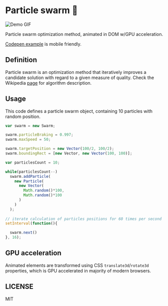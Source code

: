 # Particle swarm :honeybee:

![Demo GIF](https://github.com/ytiurin/particleswarm/blob/master/images/demo.gif)

Particle swarm optimization method, animated in DOM w/GPU acceleration.

[Codepen example](https://codepen.io/ytiurin/pen/ALWEzV?editors=1010#0) is mobile friendly.

## Definition
Particle swarm is an optimization method that iteratively improves a candidate solution with regard to a given measure of quality. Check the Wikipedia [page](https://en.wikipedia.org/wiki/Particle_swarm_optimization) for algorithm description.

## Usage
This code defines a particle swarm object, containing 10 particles with random position. 

```javascript
var swarm = new Swarm;

swarm.particleBraking = 0.997;
swarm.maxSpeed = 50;

swarm.targetPosition = new Vector(100/2, 100/2);
swarm.boundingRect = [new Vector, new Vector(100, 100)];

var particlesCount = 10;

while(particlesCount--)
  swarm.addParticle(
    new Particle(
      new Vector(
        Math.random()*100,
        Math.random()*100
      )
    )
  );
  
// iterate calculation of particles positions for 60 times per second
setInterval(function(){

  swarm.next()
}, 16);
```

## GPU acceleration
Animated elements are transformed using CSS `translate3d`/`rotate3d` properties, which is GPU accelerated in majority of modern browsers.

## LICENSE
MIT
